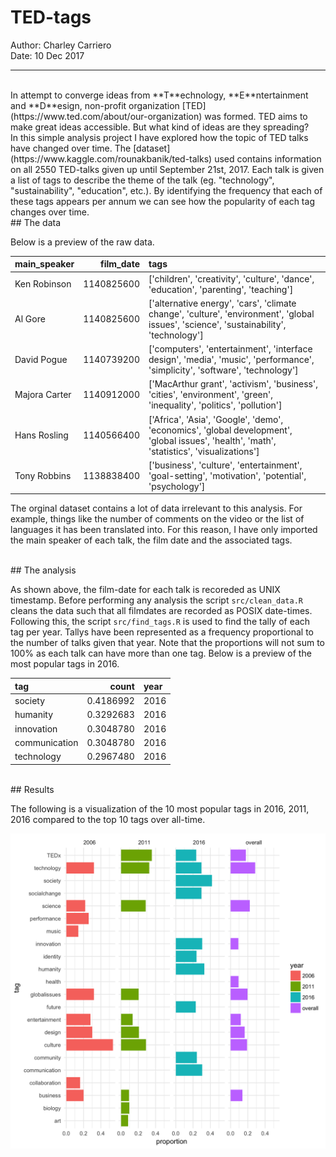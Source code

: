 # TED-tags
Author: Charley Carriero<br/>
Date: 10 Dec 2017

---
<br/>
In attempt to converge ideas from **T**echnology, **E**ntertainment and **D**esign, non-profit organization [TED](https://www.ted.com/about/our-organization) was formed. TED aims to make great ideas accessible. But what kind of ideas are they spreading? 

<br/>
In this simple analysis project I have explored how the topic of TED talks have changed over time. The  [dataset](https://www.kaggle.com/rounakbanik/ted-talks) used contains information on all 2550 TED-talks given up until September 21st, 2017. Each talk is given a list of tags to describe the theme of the talk (eg. "technology", "sustainability", "education", etc.). By identifying the frequency that each of these tags appears per annum we can see how the popularity of each tag changes over time. 

<br/>
## The data 



Below is a preview of the raw data. 

|main_speaker  |  film_date|tags                                                                                                                                       |
|:-------------|----------:|:------------------------------------------------------------------------------------------------------------------------------------------|
|Ken Robinson  | 1140825600|['children', 'creativity', 'culture', 'dance', 'education', 'parenting', 'teaching']                                                       |
|Al Gore       | 1140825600|['alternative energy', 'cars', 'climate change', 'culture', 'environment', 'global issues', 'science', 'sustainability', 'technology']     |
|David Pogue   | 1140739200|['computers', 'entertainment', 'interface design', 'media', 'music', 'performance', 'simplicity', 'software', 'technology']                |
|Majora Carter | 1140912000|['MacArthur grant', 'activism', 'business', 'cities', 'environment', 'green', 'inequality', 'politics', 'pollution']                       |
|Hans Rosling  | 1140566400|['Africa', 'Asia', 'Google', 'demo', 'economics', 'global development', 'global issues', 'health', 'math', 'statistics', 'visualizations'] |
|Tony Robbins  | 1138838400|['business', 'culture', 'entertainment', 'goal-setting', 'motivation', 'potential', 'psychology']                                          |

The orginal dataset contains a lot of data irrelevant to this analysis. For example, things like the number of comments on the video or the list of languages it has been translated into. For this reason, I have only imported the main speaker of each talk, the film date and the associated tags. 

<br/>
## The analysis

As shown above, the film-date for each talk is recoreded as UNIX timestamp. Before performing any analysis the script `src/clean_data.R` cleans the data such that all filmdates are recorded as POSIX date-times. Following this, the script `src/find_tags.R` is used to find the tally of each tag per year. Tallys have been represented as a frequency proportional to the number of talks given that year. Note that the proportions will not sum to 100% as each talk can have more than one tag. Below is a preview of the most popular tags in 2016.


|tag           |     count|year |
|:-------------|---------:|:----|
|society       | 0.4186992|2016 |
|humanity      | 0.3292683|2016 |
|innovation    | 0.3048780|2016 |
|communication | 0.3048780|2016 |
|technology    | 0.2967480|2016 |

<br/>
## Results 

The following is a visualization of the 10 most popular tags in 2016, 2011, 2016 compared to the top 10 tags over all-time.

![](tag_tally_plot.png)














